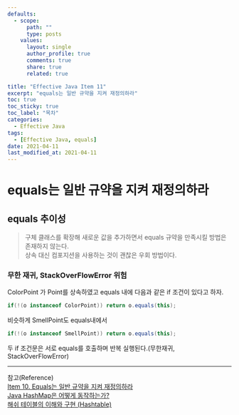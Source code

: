```yaml
---
defaults:
  - scope:
      path: ""
      type: posts
    values:
      layout: single
      author_profile: true
      comments: true
      share: true
      related: true

title: "Effective Java Item 11"
excerpt: "equals는 일반 규약을 지켜 재정의하라"
toc: true
toc_sticky: true
toc_label: "목차"
categories:
  - Effective Java
tags:
  - [Effective Java, equals]
date: 2021-04-11
last_modified_at: 2021-04-11
---
```

# equals는 일반 규약을 지켜 재정의하라

## equals 추이성

> 구체 클래스를 확장해 새로운 값을 추가하면서 equals 규약을 만족시킬 방법은 존재하지 않는다.  
> 상속 대신 컴포지션을 사용하는 것이 괜찮은 우회 방법이다.

### 무한 재귀, StackOverFlowError 위험

ColorPoint 가 Point를 상속하였고 equals 내에 다음과 같은 if 조건이 있다고 하자.
```java
if(!(o instanceof ColorPoint)) return o.equals(this);
```
비슷하게 SmellPoint도 equals내에서
```java
if(!(o instanceof SmellPoint)) return o.equals(this);
```
두 if 조건문은 서로 equals를 호출하며 반복 실행된다.(무한재귀, StackOverFlowError)

***
참고(Reference)  
[Item 10. Equals는 일반 규약을 지켜 재정의하라](https://jaehun2841.github.io/2019/01/10/effective-java-item10/#%EB%A6%AC%EC%8A%A4%EC%BD%94%ED%94%84-%EC%B9%98%ED%99%98-%EC%9B%90%EC%B9%99-solid)  
[Java HashMap은 어떻게 동작하는가?](https://d2.naver.com/helloworld/831311)  
[해쉬 테이블의 이해와 구현 (Hashtable)](https://bcho.tistory.com/1072)
